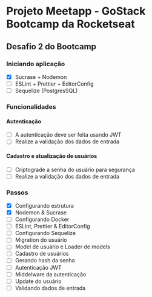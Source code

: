 # Projeto Meetapp - GoStack Bootcamp da Rocketseat

## Desafio 2 do Bootcamp

### Iniciando aplicação

- [x] Sucrase + Nodemon
- [ ] ESLint + Prettier + EditorConfig
- [ ] Sequelize (PostgresSQL)

### Funcionalidades

#### Autenticação

- [ ] A autenticação deve ser feita usando JWT
- [ ] Realize a validação dos dados de entrada

#### Cadastro e atualização de usuários

- [ ] Criptograde a senha do usuário para segurança
- [ ] Realize a validação dos dados de entrada

### Passos

- [x] Configurando estrutura
- [x] Nodemon & Sucrase
- [ ] Configurando Docker
- [ ] ESLint, Prettier & EditorConfig
- [ ] Configurando Sequelize
- [ ] Migration do usuário
- [ ] Model de usuário e Loader de models
- [ ] Cadastro de usuários
- [ ] Gerando hash da senha
- [ ] Autenticação JWT
- [ ] Middelware da autenticação
- [ ] Update do usuário
- [ ] Validando dados de entrada
